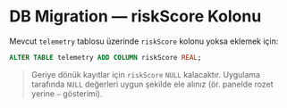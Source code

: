 # DB Migration — riskScore Kolonu

Mevcut `telemetry` tablosu üzerinde `riskScore` kolonu yoksa eklemek için:

```sql
ALTER TABLE telemetry ADD COLUMN riskScore REAL;
```

> Geriye dönük kayıtlar için `riskScore` `NULL` kalacaktır. Uygulama tarafında `NULL` değerleri uygun şekilde ele alınız (ör. panelde rozet yerine `—` gösterimi).
